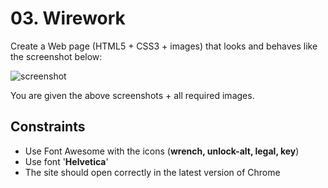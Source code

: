 # 03. Wirework
Create a Web page (HTML5 + CSS3 + images) that looks and behaves like the screenshot below:

![screenshot](https://user-images.githubusercontent.com/85792514/175308582-9f8872b6-fad8-4b21-bee5-47178efb6825.png)

You are given the above screenshots + all required images.

## Constraints
* Use Font Awesome with the icons (**wrench, unlock-alt, legal, key**)
* Use font '**Helvetica**' 
* The site should open correctly in the latest version of Chrome
